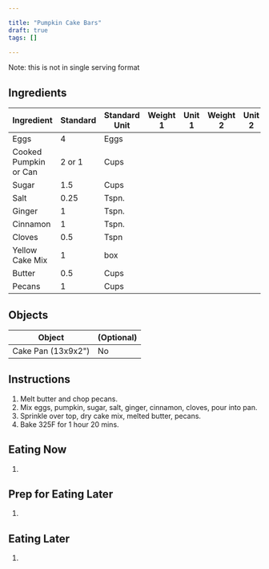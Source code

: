 ```yaml
---

title: "Pumpkin Cake Bars"
draft: true
tags: []

---
```


Note: this is not in single serving format

## Ingredients

|      Ingredient         | Standard | Standard Unit | Weight 1 | Unit 1 | Weight 2 | Unit 2 |
|      ----------         | -------- | ------------- | -------- | ------ | -------- | ------ |
| Eggs                    | 4        | Eggs          |          |        |          |        |
| Cooked Pumpkin or Can   | 2 or 1   | Cups          |          |        |          |        |
| Sugar                   | 1.5      | Cups          |          |        |          |        |
| Salt                    | 0.25     | Tspn.         |          |        |          |        |
| Ginger                  | 1        | Tspn.         |          |        |          |        |
| Cinnamon                | 1        | Tspn.         |          |        |          |        |
| Cloves                  | 0.5      | Tspn          |          |        |          |        |
| Yellow Cake Mix         | 1        | box           |          |        |          |        |
| Butter                  | 0.5      | Cups          |          |        |          |        |
| Pecans                  | 1        | Cups          |          |        |          |        |

## Objects

|        Object        | (Optional) |
|        ------        | ---------- |
| Cake Pan (13x9x2")   | No         |

## Instructions

1. Melt butter and chop pecans.
2. Mix eggs, pumpkin, sugar, salt, ginger, cinnamon, cloves, pour into pan.
3. Sprinkle over top, dry cake mix, melted butter, pecans.
4. Bake 325F for 1 hour 20 mins.

## Eating Now

1. 

## Prep for Eating Later

1. 

## Eating Later

1. 
